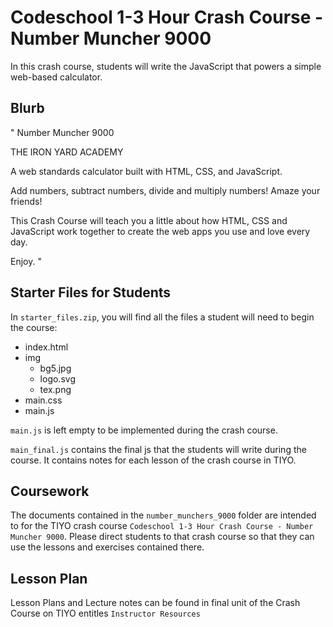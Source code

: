 # Codeschool 1-3 Hour Crash Course - Number Muncher 9000

In this crash course, students will write the JavaScript that powers a simple web-based calculator.

## Blurb

"
Number Muncher 9000

THE IRON YARD ACADEMY

A web standards calculator built with HTML, CSS, and JavaScript.

Add numbers, subtract numbers, divide and multiply numbers! Amaze your friends!

This Crash Course will teach you a little about how HTML, CSS and JavaScript work together to create the web apps you use and love every day.

Enjoy.
"

## Starter Files for Students

In `starter_files.zip`, you will find all the files a student will need to begin the course:

* index.html
* img
    * bg5.jpg
    * logo.svg
    * tex.png
* main.css
* main.js

`main.js` is left empty to be implemented during the crash course.

`main_final.js` contains the final js that the students will write during the course. It contains notes for each lesson of the crash course in TIYO.

## Coursework

The documents contained in the `number_munchers_9000` folder are intended to for the TIYO crash course `Codeschool 1-3 Hour Crash Course - Number Muncher 9000`. Please direct students to that crash course so that they can use the lessons and exercises contained there.

## Lesson Plan

Lesson Plans and Lecture notes can be found in final unit of the Crash Course on TIYO entitles `Instructor Resources`
